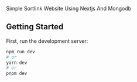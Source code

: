 Simple Sortlink Website Using Nextjs And Mongodb

## Getting Started

First, run the development server:

```bash
npm run dev
# or
yarn dev
# or
pnpm dev
```

